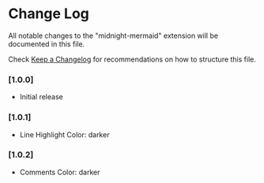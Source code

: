 # Change Log

All notable changes to the "midnight-mermaid" extension will be documented in this file.

Check [Keep a Changelog](http://keepachangelog.com/) for recommendations on how to structure this file.

### [1.0.0]

- Initial release

### [1.0.1]

- Line Highlight Color: darker

### [1.0.2]

- Comments Color: darker
